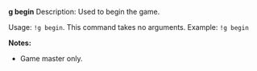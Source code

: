 **g begin**
Description: Used to begin the game.

Usage: `!g begin`. This command takes no arguments.
Example: `!g begin`

**Notes:**
 - Game master only.
